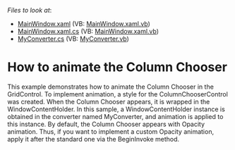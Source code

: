<!-- default file list -->
*Files to look at*:

* [MainWindow.xaml](./CS/ColumnChooserAnimation/MainWindow.xaml) (VB: [MainWindow.xaml.vb](./VB/ColumnChooserAnimation/MainWindow.xaml.vb))
* [MainWindow.xaml.cs](./CS/ColumnChooserAnimation/MainWindow.xaml.cs) (VB: [MainWindow.xaml.vb](./VB/ColumnChooserAnimation/MainWindow.xaml.vb))
* [MyConverter.cs](./CS/ColumnChooserAnimation/MyConverter.cs) (VB: [MyConverter.vb](./VB/ColumnChooserAnimation/MyConverter.vb))
<!-- default file list end -->
# How to animate the Column Chooser


<p>This example demonstrates how to animate the Column Chooser in the GridControl. To implement animation, a style for the ColumnChooserControl was created. When the Column Chooser appears, it is wrapped in the WindowContentHolder. In this sample, a WindowContentHolder instance is obtained in the converter named MyConverter, and animation is applied to this instance. By default, the Column Chooser appears with Opacity animation. Thus, if you want to implement a custom Opacity animation, apply it after the standard one via the BeginInvoke method.</p>

<br/>


